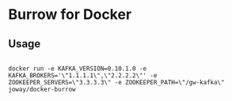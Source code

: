 # Burrow for Docker

## Usage


```

docker run -e KAFKA_VERSION=0.10.1.0 -e KAFKA_BROKERS='\"1.1.1.1\",\"2.2.2.2\"' -e ZOOKEEPER_SERVERS=\"3.3.3.3\" -e ZOOKEEPER_PATH=\"/gw-kafka\" joway/docker-burrow

```
